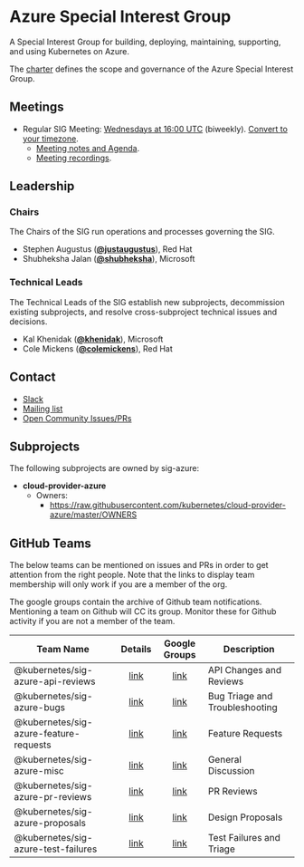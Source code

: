 <!---
This is an autogenerated file!

Please do not edit this file directly, but instead make changes to the
sigs.yaml file in the project root.

To understand how this file is generated, see https://git.k8s.io/community/generator/README.md
-->
# Azure Special Interest Group

A Special Interest Group for building, deploying, maintaining, supporting, and using Kubernetes on Azure.

The [charter](charter.md) defines the scope and governance of the Azure Special Interest Group.

## Meetings
* Regular SIG Meeting: [Wednesdays at 16:00 UTC](https://docs.google.com/document/d/1FQx0BPlkkl1Bn0c9ocVBxYIKojpmrS1CFP5h0DI68AE/edit) (biweekly). [Convert to your timezone](http://www.thetimezoneconverter.com/?t=16:00&tz=UTC).
  * [Meeting notes and Agenda](https://docs.google.com/document/d/1SpxvmOgHDhnA72Z0lbhBffrfe9inQxZkU9xqlafOW9k/edit).
  * [Meeting recordings](https://www.youtube.com/watch?v=yQLeUKi_dwg&list=PL69nYSiGNLP2JNdHwB8GxRs2mikK7zyc4).

## Leadership

### Chairs
The Chairs of the SIG run operations and processes governing the SIG.

* Stephen Augustus (**[@justaugustus](https://github.com/justaugustus)**), Red Hat
* Shubheksha Jalan (**[@shubheksha](https://github.com/shubheksha)**), Microsoft

### Technical Leads
The Technical Leads of the SIG establish new subprojects, decommission existing
subprojects, and resolve cross-subproject technical issues and decisions.

* Kal Khenidak (**[@khenidak](https://github.com/khenidak)**), Microsoft
* Cole Mickens (**[@colemickens](https://github.com/colemickens)**), Red Hat

## Contact
* [Slack](https://kubernetes.slack.com/messages/sig-azure)
* [Mailing list](https://groups.google.com/forum/#!forum/kubernetes-sig-azure)
* [Open Community Issues/PRs](https://github.com/kubernetes/community/labels/sig%2Fazure)

## Subprojects

The following subprojects are owned by sig-azure:
- **cloud-provider-azure**
  - Owners:
    - https://raw.githubusercontent.com/kubernetes/cloud-provider-azure/master/OWNERS

## GitHub Teams

The below teams can be mentioned on issues and PRs in order to get attention from the right people.
Note that the links to display team membership will only work if you are a member of the org.

The google groups contain the archive of Github team notifications.
Mentioning a team on Github will CC its group.
Monitor these for Github activity if you are not a member of the team.

| Team Name | Details | Google Groups | Description |
| --------- |:-------:|:-------------:|  ----------- |
| @kubernetes/sig-azure-api-reviews | [link](https://github.com/orgs/kubernetes/teams/sig-azure-api-reviews) | [link](https://groups.google.com/forum/#!forum/kubernetes-sig-azure-api-reviews) | API Changes and Reviews |
| @kubernetes/sig-azure-bugs | [link](https://github.com/orgs/kubernetes/teams/sig-azure-bugs) | [link](https://groups.google.com/forum/#!forum/kubernetes-sig-azure-bugs) | Bug Triage and Troubleshooting |
| @kubernetes/sig-azure-feature-requests | [link](https://github.com/orgs/kubernetes/teams/sig-azure-feature-requests) | [link](https://groups.google.com/forum/#!forum/kubernetes-sig-azure-feature-requests) | Feature Requests |
| @kubernetes/sig-azure-misc | [link](https://github.com/orgs/kubernetes/teams/sig-azure-misc) | [link](https://groups.google.com/forum/#!forum/kubernetes-sig-azure-misc) | General Discussion |
| @kubernetes/sig-azure-pr-reviews | [link](https://github.com/orgs/kubernetes/teams/sig-azure-pr-reviews) | [link](https://groups.google.com/forum/#!forum/kubernetes-sig-azure-pr-reviews) | PR Reviews |
| @kubernetes/sig-azure-proposals | [link](https://github.com/orgs/kubernetes/teams/sig-azure-proposals) | [link](https://groups.google.com/forum/#!forum/kubernetes-sig-azure-proposals) | Design Proposals |
| @kubernetes/sig-azure-test-failures | [link](https://github.com/orgs/kubernetes/teams/sig-azure-test-failures) | [link](https://groups.google.com/forum/#!forum/kubernetes-sig-azure-test-failures) | Test Failures and Triage |

<!-- BEGIN CUSTOM CONTENT -->

<!-- END CUSTOM CONTENT -->
